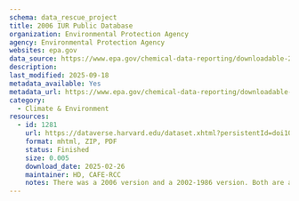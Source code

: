 ```yaml
---
schema: data_rescue_project 
title: 2006 IUR Public Database
organization: Environmental Protection Agency
agency: Environmental Protection Agency
websites: epa.gov
data_source: https://www.epa.gov/chemical-data-reporting/downloadable-2006-iur-public-database
description: 
last_modified: 2025-09-18
metadata_available: Yes
metadata_url: https://www.epa.gov/chemical-data-reporting/downloadable-2006-iur-public-database
category:
  - Climate & Environment 
resources:
  - id: 1281
    url: https://dataverse.harvard.edu/dataset.xhtml?persistentId=doi10.7910/DVN/F3A62W
    format: mhtml, ZIP, PDF
    status: Finished
    size: 0.005
    download_date: 2025-02-26
    maintainer: HD, CAFE-RCC
    notes: There was a 2006 version and a 2002-1986 version. Both are archived, hence 2 dataverse URLs. ~ag. Seperate Metadata https://www.epa.gov/chemical-data-reporting/summary-cdr-reporting-requirements-year, https://www.epa.gov/chemical-data-reporting/downloadable-2006-iur-public-database
---
```

